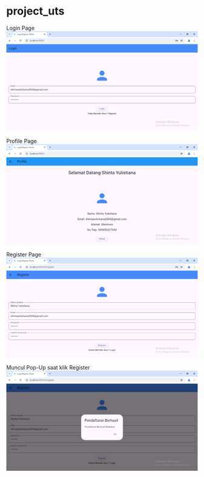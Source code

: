 # project_uts

Login Page
![Screenshot project_uts](images/login.png)

Profile Page
![Screenshot project_uts](images/profile.png)

Register Page
![Screenshot project_uts](images/register.png)

Muncul Pop-Up saat klik Register
![Screenshot project_uts](images/pop-up.png)
